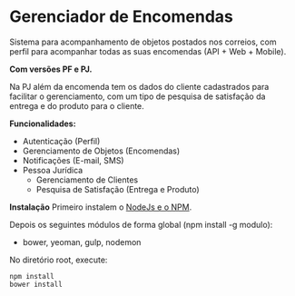# Gerenciador de Encomendas

Sistema para acompanhamento de objetos postados nos correios, com perfil para acompanhar todas as suas encomendas (API + Web + Mobile).

__Com versões PF e PJ.__

Na PJ além da encomenda tem os dados do cliente cadastrados para facilitar o gerenciamento, com um tipo de pesquisa de satisfação da entrega e do produto para o cliente.

__Funcionalidades:__

- Autenticação (Perfil)
- Gerenciamento de Objetos (Encomendas)
- Notificações (E-mail, SMS)
- Pessoa Jurídica
    - Gerenciamento de Clientes
    - Pesquisa de Satisfação (Entrega e Produto)

__Instalação__
Primeiro instalem o [NodeJs e o NPM](https://nodejs.org/en/).

Depois os seguintes módulos de forma global (npm install -g modulo):
- bower, yeoman, gulp, nodemon

No diretório root, execute:
```
npm install
bower install
```